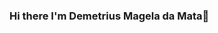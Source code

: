### Hi there  I'm Demetrius Magela da Mata👋

<!--
**demetriusengdados/demetriusengdados** is a ✨ _special_ ✨ repository because its `README.md` (this file) appears on your GitHub profile.

Here are some ideas to get you started:

Minhas redes sociais:
https://www.linkedin.com/in/demetrius-mata-6aa74910a/ 
- 🔭 SOu engenheiro de dados com foco em ambiente Azure, Databricks
- Atualmente estudando sobre sparkSQL e outras ferramentas da fundação apache 
- Tenho experiencia na área de produtos e projetos envolvendo desde concepção até entrega de arquitetura de dados
- Atuo atualmente como engenheiro de dados em time de produtos
- Me segue ai e bora falar de dados 

